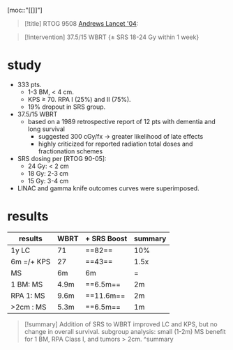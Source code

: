 [moc::"[[]]"]
>[!title]
> RTOG 9508 [Andrews Lancet '04](https://www.sciencedirect.com/science/article/pii/S0140673604162508?via%3Dihub):

>[!intervention] 
> 37.5/15 WBRT {± SRS 18-24 Gy within 1 week}

# study
- 333 pts. 
	- 1-3 BM, < 4 cm. 
	- KPS ≥ 70. RPA I (25%) and II (75%). 
	- 19% dropout in SRS group.
- 37.5/15 WBRT
	- based on a 1989 retrospective report of 12 pts with dementia and long survival 
		- suggested 300 cGy/fx → greater likelihood of late effects 
		- highly criticized for reported radiation total doses and fractionation schemes
- SRS dosing per [RTOG 90-05]: 
	- 24 Gy: < 2 cm
	- 18 Gy: 2-3 cm
	- 15 Gy: 3-4 cm
- LINAC and gamma knife outcomes curves were superimposed.

# results
| results    | WBRT | + SRS Boost | summary |
| ---------- | ---- | ----------- | ------- |
| 1y LC      | 71   | ==82==      | 10%     |
| 6m =/+ KPS | 27   | ==43==      | 1.5x    |
| MS         | 6m   | 6m          | =       |
| 1 BM: MS   | 4.9m | ==6.5m==    | 2m      |
| RPA 1: MS  | 9.6m | ==11.6m==   | 2m      |
| >2cm : MS  | 5.3m | ==6.5m==    | 1m      |


>[!summary] 
> Addition of SRS to WBRT improved LC and KPS, but no change in overall survival.
> subgroup analysis: small (1-2m) MS benefit for 1 BM, RPA Class I, and tumors > 2cm.
>^summary
